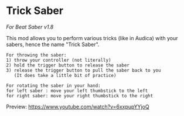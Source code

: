 # Trick Saber
*For Beat Saber v1.8*

This mod allows you to perform various tricks (like in Audica) with your sabers,
hence the name "Trick Saber".

```
For throwing the saber:
1) throw your controller (not literally)
2) hold the trigger button to release the saber
3) release the trigger button to pull the saber back to you
   (It does take a little bit of practice)

For rotating the saber in your hand:
for left saber : move your left thumbstick to the left
for right saber: move your right thumbstick to the right
```

Preview: https://www.youtube.com/watch?v=6xxpupYYjoQ
